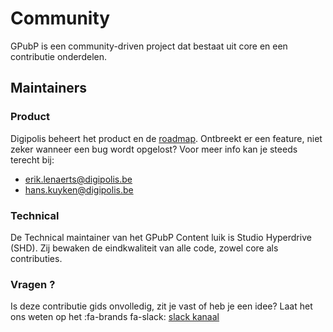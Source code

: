 # Community
GPubP is een community-driven project dat bestaat uit core en een contributie onderdelen. 

## Maintainers

### Product
Digipolis beheert het product en de [roadmap](https://github.com/GPubP/getting-started/blob/main/RELEASE.md). Ontbreekt er een feature, niet zeker wanneer een bug wordt opgelost? Voor meer info kan je steeds terecht bij:
* erik.lenaerts@digipolis.be
* hans.kuyken@digipolis.be

### Technical
De Technical maintainer van het GPubP Content luik is Studio Hyperdrive (SHD). Zij bewaken de eindkwaliteit van alle code, zowel core als contributies. 

### Vragen ?
Is deze contributie gids onvolledig, zit je vast of heb je een idee? Laat het ons weten op het :fa-brands fa-slack: [slack kanaal](https://dgpls.slack.com/archives/C02BCF3SY4R)
